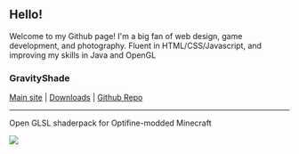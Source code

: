 <h2>Hello!</h2>
<p>Welcome to my Github page! I'm a big fan of web design, game development, and photography. Fluent in HTML/CSS/Javascript, and improving my skills in Java and OpenGL</p>

<h3>GravityShade</h3>
<p><a href="https://gravityshade.netlify.app">Main site</a> | <a href="https://gravityshade.netlify.app/downloads">Downloads</a> | <a href="https://github.com/Gravity10/GravityShade">Github Repo</a></p>
<hr />
<p>Open GLSL shaderpack for Optifine-modded Minecraft</p>

<img src="https://gravityshade.netlify.app/0.png" />
